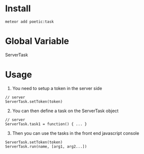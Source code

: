 # Install
```meteor add poetic:task```

# Global Variable
ServerTask

# Usage

1. You need to setup a token in the server side
```
// server
ServerTask.setToken(token)
```

2. You can then define a task on the ServerTask object
```
// server
ServerTask.task1 = function() { ... }
```

3. Then you can use the tasks in the front end javascript console
```
ServerTask.setToken(token)
ServerTask.run(name, [arg1, arg2...])
```
